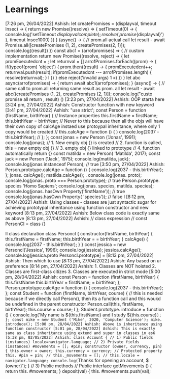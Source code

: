 # Learnings

[7:26 pm, 26/04/2022] Ashish: let createPromises = (displayval, timeout Insec) -> {
return new Promise((resolve) => {
setTimeout(0) -> {
console.log('setTimeout ${displayval} complete );
resolve('promise${displayval}')
}, timeout Insec1000)
})
}
(async() -> { // prom.all actual call
let result - await Promise.all([createPromises (1, 2), createPromises(2, 1)]); console.log((result})
})
const abc1 = (arrofpromises) => { // custom implementation
return new Promise((resolve, reject) -> {
let promExecutedcnt = ;
let returnval = []
arrofPromises.forEach((prom) -> {
if(typeof(prom) 'object') {
prom.then((result) -> {
promExecutedcnt++;
returnval.push(result);
if(promExecutedcnt --- arrofPromises.length) {
resolve(returnval);
}
I
})
} else
reject('invalid args)
1
»)
})
}
let abc async(arrofpromises) -> {
return await abc1(arrofpromises);
}
(async() -> { // same call to prom.all returning same result as prom. all
let result - await abc((createPromises (1, 2), createPromises (2, 1)]); console.log("custo promise all return , result)
()
[3:23 pm, 27/04/2022] Ashish: OOP starta here
[3:24 pm, 27/04/2022] Ashish: Constructor function with new keyword
[3:41 pm, 27/04/2022] Ashish: "use strict';
const Person = function (firstName, birthYear) {
// Instance properties
this.firstName = firstName;
this.birthYear = birthYear;
// Never to this because then all the objs will have their own copy of calcAge instaed use protoypal inheritance, where only 1 copy would be created
// this.calcAge = function () {
)
console.log(2037 - this.birthYear);
// };
};
const jonas = new Person ('Jonas', 1991);
console.log(jonas);
// 1. New empty obj {} is created
// 2. function is called, this = new empty obj {}
// 3. empty obj {} linked to prototype
// 4. function automatically return {}
const matilda = new Person( 'Matilda', 2017);
const jack = new Person ('Jack', 1975);
console.log(matilda, jack);
console.log(jonas instanceof Person); // true
[3:50 pm, 27/04/2022] Ashish: Person.prototype.calcAge = function () {
console.log(2037 - this.birthYear);
};
jonas. calcAge();
matilda.calcAge();
.
console.log(jonas. proto);
console.log(jonas. proto ===
Person.prototype); // true
Person.prototype. species 'Homo Sapiens';
console.log(jonas. species, matilda. species);
console.log(jonas. hasOwn Property('firstName')); // true
console.log(jonas.hasOwn Property( 'species')); // false
I
[8:12 pm, 27/04/2022] Ashish: Using classes - classes are just syntactic sugar for achieving prototypal inheritance using function constructor and new keyword
[8:13 pm, 27/04/2022] Ashish: Below class code is exactly same as above
[8:13 pm, 27/04/2022] Ashish: // class expression
// const PersonCl = class {}

Il class declaration
class Personcl {
constructor(firstName, birthYear) {
this.firstName = firstName;
this.birthYear = = birthYear;
}
calcAge() {
console.log(2037 - this.birthYear);
}
}
const jessica = new Personcl('Jessica', 1996);
console.log(jessica);
jessica.calcAge();
console.log(jessica.proto
Personcl.prototype] =
[8:13 pm, 27/04/2022] Ashish: Then which to use
[8:13 pm, 27/04/2022] Ashish: Any based on ur preference
[8:14 pm, 27/04/2022] Ashish: 1. Classes are NOT hoisted
2. Classes are first-class citizes
3. Classes are executed in strict mode
[5:00 pm, 28/04/2022] Ashish: const Person = function (firstName, birthYear) {
this.firstName
this.birthYear
= firstName;
= birthYear;
};
Person.prototype.calcAge = function () {
console.log(2037 - this.birthYear);
};
const Student = function (firstName, birthYear,
course) {
// this is needed because if we directly call Person(), then its a function call and this woukd be undefined in the parent constructor
Person.call(this, firstName, birthYear);
this.course = course;
I
};
Student.prototype. introduce = function () {
console.log('My name is ${this.firstName} and I
study ${this.course}`);
};
const mike = new Student ('Mike', 2020, 'Computer
Science');
mike. introduce();
[5:00 pm, 28/04/2022] Ashish: Above is inheritance using function constructor
[5:01 pm, 28/04/2022] Ashish: This is exactly same as class inheritance using extend and super in classes in es6
[5:38 pm, 02/05/2022] Ashish: class Account {
// 1) Public fields (instances)
locale=navigator.language;
// 2) Private fields (instances)
#movements = [];
#pin;
constructor (owner, currency, pin) {
this.owner = owner;
this.currency = currency;
// Protected property
this. #pin = pin;
// this._movements = [];
// this.locale = navigator.language;
console.log(`Thanks for opening an account, $
{owner}');
}
// 3) Public methods
// Public interface
getMovements () {
return this. #movements;
}
deposit(val) {
this. #movements.push(val);